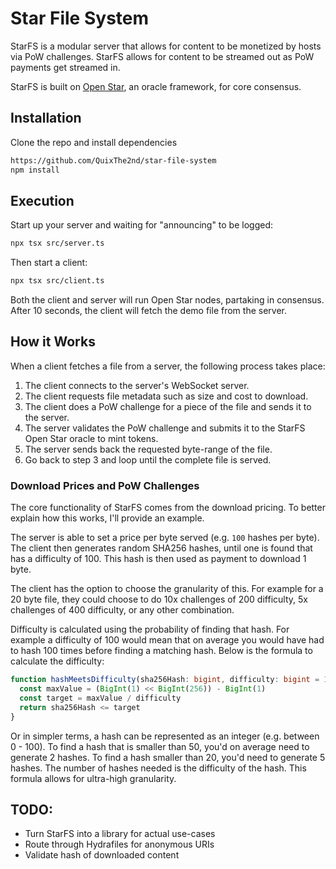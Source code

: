 # Star File System
StarFS is a modular server that allows for content to be monetized by hosts via PoW challenges. StarFS allows for content to be streamed out as PoW payments get streamed in.

StarFS is built on [Open Star](https://github.com/QuixThe2nd/open-star), an oracle framework, for core consensus.

## Installation
Clone the repo and install dependencies
```bash
https://github.com/QuixThe2nd/star-file-system
npm install
```

## Execution

Start up your server and waiting for "announcing" to be logged:
```bash
npx tsx src/server.ts
```

Then start a client:
```bash
npx tsx src/client.ts
```

Both the client and server will run Open Star nodes, partaking in consensus. After 10 seconds, the client will fetch the demo file from the server.

## How it Works
When a client fetches a file from a server, the following process takes place:
1. The client connects to the server's WebSocket server.
2. The client requests file metadata such as size and cost to download.
3. The client does a PoW challenge for a piece of the file and sends it to the server.
4. The server validates the PoW challenge and submits it to the StarFS Open Star oracle to mint tokens.
5. The server sends back the requested byte-range of the file.
6. Go back to step 3 and loop until the complete file is served.

### Download Prices and PoW Challenges
The core functionality of StarFS comes from the download pricing. To better explain how this works, I'll provide an example.

The server is able to set a price per byte served (e.g. `100` hashes per byte). The client then generates random SHA256 hashes, until one is found that has a difficulty of 100. This hash is then used as payment to download 1 byte.

The client has the option to choose the granularity of this. For example for a 20 byte file, they could choose to do 10x challenges of 200 difficulty, 5x challenges of 400 difficulty, or any other combination.

Difficulty is calculated using the probability of finding that hash. For example a difficulty of 100 would mean that on average you would have had to hash 100 times before finding a matching hash. Below is the formula to calculate the difficulty:
```ts
function hashMeetsDifficulty(sha256Hash: bigint, difficulty: bigint = 100n): boolean {
  const maxValue = (BigInt(1) << BigInt(256)) - BigInt(1)
  const target = maxValue / difficulty
  return sha256Hash <= target
}
```
Or in simpler terms, a hash can be represented as an integer (e.g. between 0 - 100). To find a hash that is smaller than 50, you'd on average need to generate 2 hashes. To find a hash smaller than 20, you'd need to generate 5 hashes. The number of hashes needed is the difficulty of the hash. This formula allows for ultra-high granularity.

## TODO:
- Turn StarFS into a library for actual use-cases
- Route through Hydrafiles for anonymous URIs
- Validate hash of downloaded content
